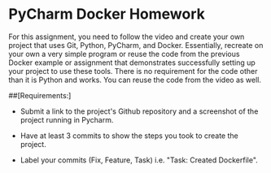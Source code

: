 # PyCharm Docker Homework

 For this assignment, you need to follow the video and create your own project that uses Git, Python, PyCharm, and Docker.  Essentially, recreate on your own a very simple program or reuse the code from the previous Docker example or assignment that demonstrates successfully setting up your project to use these tools.  There is no requirement for the code other than it is Python and works.  You can reuse the code from the video as well.
 
##[Requirements:]

* Submit a link to the project's Github repository and a screenshot of the project running in Pycharm. 

* Have at least 3 commits to show the steps you took to create the project. 

* Label your commits (Fix, Feature, Task) i.e. "Task: Created Dockerfile".  
